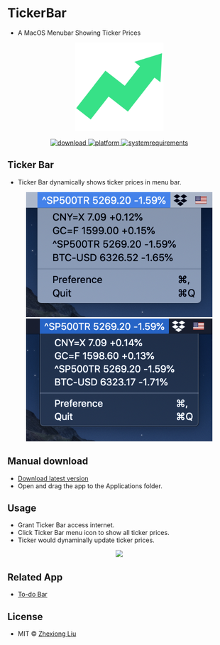 # TickerBar
* A MacOS Menubar Showing Ticker Prices

<p align="center">
	<img width="200" height="200" margin-right="100%" src="https://github.com/ZhexiongLiu/TickerBar/blob/master/Ticker%20Bar/Assets.xcassets/AppIcon.appiconset/1024.png?raw=true">
</p>
<p align="center">
<a href="https://github.com/ZhexiongLiu/TickerBar/releases/latest">
 		<img src="https://img.shields.io/badge/download-latest-brightgreen.svg" alt="download">
	<a href="https://www.apple.com/macos/">
 		<img src="https://img.shields.io/badge/platform-macOS-lightgrey.svg" alt="platform">
	</a>
	<a href="https://img.shields.io/badge/requirements-macOS High Catalina+-ff69b4.svg">
 		<img src="https://img.shields.io/badge/requirements-macOS High Catalina+-ff69b4.svg" alt="systemrequirements">
	</a>
</p>

## Ticker Bar
* Ticker Bar dynamically shows ticker prices in menu bar.

<p align="center">
	<img width="420" src="img/screen1.png">
	<img width="420" src="img/screen2.png">
</p>


## Manual download

* [Download latest version](https://github.com/ZhexiongLiu/TickerBar/releases/latest)
* Open and drag the app to the Applications folder.

## Usage

* Grant Ticker Bar access internet.
* Click Ticker Bar menu icon to show all ticker prices.
* Ticker would dynaminally update ticker prices.

<p align="center">
	<img width="330" src="img/demo.gif">
</p>

## Related App
* [To-do Bar](https://github.com/ZhexiongLiu/TodoBar)

## License

* MIT &copy; [Zhexiong Liu](https://github.com/ZhexiongLiu)
